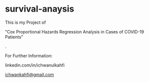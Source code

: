 # survival-anaysis
This is my Project of

"Cox Proportional Hazards Regression Analysis in Cases of COVID-19 Patients"

.

For Further Information:

linkedin.com/in/ichwanulkahfi

ichwankahfi@gmail.com
